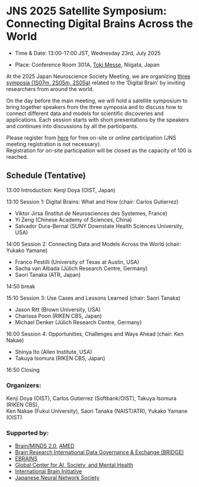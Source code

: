 # JNS 2025 Satellite Symposium: Connecting Digital Brains Across the World

* Time & Date: 13:00-17:00 JST, Wednesday 23rd, July 2025  

* Place: Conference Room 301A, [Toki Messe](https://www.tokimesse.com/english/), Niigata, Japan   

At the 2025 Japan Neuroscience Society Meeting, we are organizing [three symposia (1S07m, 2S05m, 2S05a)](https://neuroscience2025.jnss.org/en/program.html#p05) related to the ‘Digital Brain’ by inviting researchers from around the world.  

On the day before the main meeting, we will hold a satellite symposium to bring together speakers from the three symposia and to discuss how to connect different data and models for scientific discoveries and applications. Each session starts with short presentations by the speakers and continues into discussions by all the participants.

Please register from [here](https://forms.office.com/r/7D4KkP8UJe) for free on-site or online participation
(JNS meeting registration is not necessary).  
Registration for on-site participation will be closed as the capacity of 100 is reached.

## Schedule (Tentative)

13:00	Introduction: Kenji Doya (OIST, Japan)

13:10	Session 1: Digital Brains: What and How (chair: Carlos Gutierrez)  
* Viktor Jirsa (Institut de Neurosciences des Systemes, France)  
* Yi Zeng (Chinese Academy of Sciences, China)  
* Salvador Dura-Bernal (SUNY Downstate Health Sciences University, USA)  
 
14:00	Session 2: Connecting Data and Models Across the World (chair: Yukako Yamane)  
* Franco Pestilli (University of Texas at Austin, USA)  
* Sacha van Albada (Jülich Research Centre, Germany)
* Saori Tanaka (ATR, Japan)  
 
14:50	break

15:10	Session 3: Use Cases and Lessons Learned (chair: Saori Tanaka)  
* Jason Ritt (Brown University, USA)  
* Charissa Poon (RIKEN CBS, Japan)  
* Michael Denker (Jülich Research Centre, Germany)  
 
16:00	Session 4: Opportunities, Challenges and Ways Ahead (chair: Ken Nakae)  
* Shinya Ito (Allen Institute, USA)  
* Takuya Isomura (RIKEN CBS, Japan)  

16:50	Closing

### Organizers:  
Kenji Doya (OIST), Carlos Gutierrez (Softbank/OIST), Takuya Isomura (RIKEN CBS),  
Ken Nakae (Fukui University), Saori Tanaka (NAIST/ATR), Yukako Yamane (OIST)

### Supported by:  
* [Brain/MINDS 2.0](https://brainminds.jp/en/), [AMED](https://www.amed.go.jp/en/)  
* [Brain Research International Data Governance & Exchange (BRIDGE)](https://braindatagovernance.org)  
* [EBRAINS](https://www.ebrains.eu)  
* [Global Center for AI, Society, and Mental Health](https://www.downstate.edu/research/centers-departments/global-center-ai-society-mental-health/)  
* [International Brain Initiative](https://www.internationalbraininitiative.org)
* [Japanese Neural Network Society](https://jnns.org/en/)

